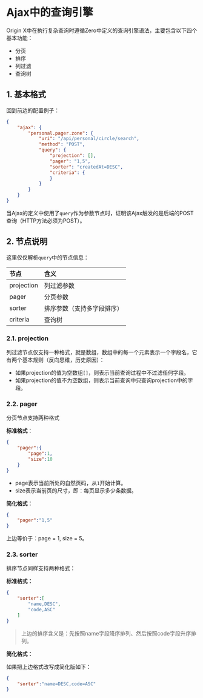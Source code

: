 # Ajax中的查询引擎

Origin X中在执行复杂查询时遵循Zero中定义的查询引擎语法，主要包含以下四个基本功能：

* 分页
* 排序
* 列过滤
* 查询树

## 1. 基本格式

回到前边的配置例子：

```json
{
    "ajax": {
        "personal.pager.zone": {
            "uri": "/api/personal/circle/search",
            "method": "POST",
            "query": {
                "projection": [],
                "pager": "1,5",
                "sorter": "createdAt=DESC",
                "criteria": {
                }
            }
        }
    }
}
```

当Ajax的定义中使用了`query`作为参数节点时，证明该Ajax触发的是后端的POST查询（HTTP方法必须为POST）。

## 2. 节点说明

这里仅仅解析`query`中的节点信息：

| 节点 | 含义 |
| :--- | :--- |
| projection | 列过滤参数 |
| pager | 分页参数 |
| sorter | 排序参数（支持多字段排序） |
| criteria | 查询树 |

### 2.1. projection

列过滤节点仅支持一种格式，就是数组，数组中的每一个元素表示一个字段名，它有两个基本规则（反向思维，历史原因）：

* 如果projection的值为空数组`[]`，则表示当前查询过程中不过滤任何字段。
* 如果projection的值不为空数组，则表示当前查询中只查询projection中的字段。

### 2.2. pager

分页节点支持两种格式

**标准格式**：

```json
{
    "pager":{
        "page":1,
        "size":10
    }
}
```

* page表示当前所处的自然页码，从`1`开始计算。
* size表示当前页的尺寸，即：每页显示多少条数据。

**简化格式**：

```json
{
    "pager":"1,5"
}
```

上边等价于：page = 1, size = 5。

### 2.3. sorter

排序节点同样支持两种格式：

**标准格式：**

```json
{
    "sorter":[
        "name,DESC",
        "code,ASC"
    ]
}
```

> 上边的排序含义是：先按照name字段降序排列、然后按照code字段升序排列。

**简化格式：**

如果把上边格式改写成简化版如下：

```json
{
    "sorter":"name=DESC,code=ASC"
}
```



